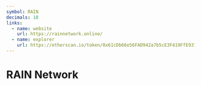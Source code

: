 ```yaml
---
symbol: RAIN
decimals: 18
links:
  - name: website
    url: https://rainnetwork.online/
  - name: explorer
    url: https://etherscan.io/token/0x61cDb66e56FAD942a7b5cE3F419FfE9375E31075
---
```


# RAIN Network
